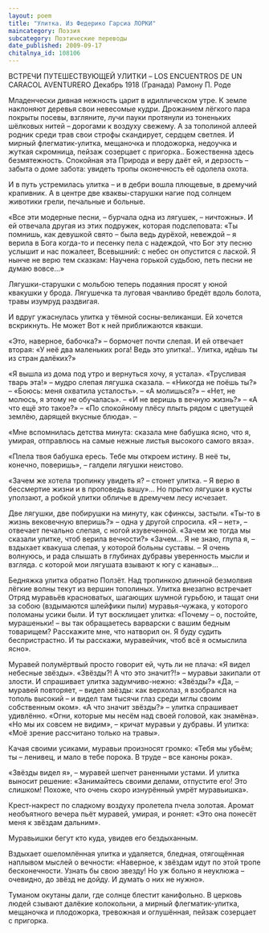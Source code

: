 ```yaml
---
layout: poem
title: "Улитка. Из Федерико Гарсиа ЛОРКИ"
maincategory: Поэзия
subcategory: Поэтические переводы
date_published: 2009-09-17
chitalnya_id: 108106
---
```




ВСТРЕЧИ ПУТЕШЕСТВУЮЩЕЙ УЛИТКИ –
LOS ENCUENTROS DE UN CARACOL AVENTURERO
Декабрь 1918
(Гранада)
Рамону П. Роде

Младенчески дивная нежность
царит в идиллическом утре.
К земле наклоняют деревья
свои невесомые кудри.
Дрожанием лёгкого пара
покрыты посевы, взгляните,
лучи пауки протянули
из тоненьких шёлковых нитей –
дорогами к воздуху свежему.
А за тополиной аллеей
родник среди трав свои строфы
скандирует, сердцем светлея.
И мирный флегматик-улитка,
мещаночка и плодожорка,
недоучка и жуткая скромница,
пейзаж созерцает с пригорка..
Божественна здесь безмятежность.
Спокойная эта Природа
и веру даёт ей, и дерзость –
забыта о доме забота:
увидеть тропы оконечность
её одолела охота.

И в путь устремилась улитка –
и в дебри вошла плющевые,
в дремучий крапивник. А в центре
две кваквы-старушки нагие
под солнцем животики грели,
печальные и больные.

«Все эти модерные песни, –
бурчала одна из лягушек, – 
ничтожны». И ей отвечала
другая из этих подружек, 
которая подслеповата:
«Ты помнишь, как девушкой свято –
была ведь дурёхой, невеждой –
я верила в Бога когда-то
и песенку пела с надеждой,
что Бог эту песню услышит
и нас пожалеет, Всевышний:
с небес он опустится с лаской.
Я нынче не верю тем сказкам:
Научена горькой судьбою, 
петь песни не думаю вовсе…»

Лягушки-старушки с мольбою
теперь подаяния просят
у юной квакушки у брода.
Лягушечка та луговая
чванливо бредёт вдоль болота,
травы изумруд раздвигая.

И вдруг ужаснулась улитка
у тёмной сосны-великанши.
Ей хочется вскрикнуть. Не может
Вот к ней приближаются квакши.

«Это, наверное, бабочка?» – 
бормочет почти слепая.
И ей отвечает вторая:
«У неё два маленьких рога!
Ведь это улитка!.. Улитка,
идёшь ты из стран далёких?»
 
«Я вышла из дома под утро 
и вернуться хочу, я устала».
«Трусливая тварь  эта!» – мудро
слепая лягушка сказала. –
«Никогда не поёшь ты?» – «Боюсь:
меня охватила усталость». –
«А молишься?» – «Нет, не молюсь,
я этому не обучалась». –
«И не веришь в вечную жизнь?» –
«А что ещё это такое?» –
«По спокойному плёсу плыть
рядом с цветущей землёю,
дарящей вкусные блюда». –

«Мне вспомнилась детства минута:
сказала мне бабушка ясно,
что я, умирая, отправлюсь
на самые нежные листья
высокого самого вяза».

«Плела твоя бабушка ересь.
Тебе мы откроем истину.
В неё ты, конечно, поверишь», –
галдели лягушки неистово.

«Зачем же хотела тропинку
увидеть я? – стонет улитка. –
Я верю в бессмертие жизни
и в проповедь вашу»… Но прытко
лягушки в кусты уползают,
а робкой улитки обличье
в дремучем лесу исчезает.

Две лягушки, две побирушки
на минуту, как сфинксы, застыли. 
«Ты-то в жизнь вековечную вперишь?» –
одна у другой спросила.
«Я – нет», – отвечает печально
слепая, с ногой изувеченной.
«Зачем же тогда мы сказали
улитке, чтоб верила вечности?»
«Зачем… Я не знаю, глупа я, –
вздыхает квакуша слепая,
у которой больны суставы. –
Я очень волнуюсь, и рада
слышать в глубинах дубравы
уверенность мысли и взгляда.
с которой мои лягушата
взывают к югу с канавы»…

Бедняжка улитка обратно
Ползёт. Над тропинкою длинной
безмолвия лёгкие волны
текут из вершин тополиных.
Улитка внезапно встречает
Отряд муравьёв красноватых, 
шагающих шумной гурьбою,
и тащат они за собою
(вздымаются шлейфики пыли)
муравья-чужака, у которого
поломаны усики были. 
И тут восклицает улитка:
«Почему – о, постойте, мурашеньки! –
вы так обращаетесь варварски
с вашим бедным товарищем?
Расскажите мне, что натворил он.
Я буду судить беспристрастно.
И ты расскажи, муравейчик,
чтоб всё я осмыслила ясно».

Муравей полумёртвый просто
говорит ей, чуть ли не плача:
«Я видел небесные звёзды».
«Звёзды?! А что это значит?!» –
муравьи закипали от злости.
И спрашивает улитка
задумчиво-нежно: «Звёзды?»
«Да, – муравей повторяет, – 
видел звёзды: как верхолаз,
я взобрался на тополь высокий –
и видел там тысячи глаз
среди мглы своим собственным оком».
«А что значит звёзды?» – улитка 
спрашивает удивлённо.
«Огни, которые мы несём 
над своей головой, как знамёна».
«Но мы их совсем не видим», –
кричат муравьи у дубравы.
И улитка: «Моё зрение
рассчитано только на травы».

Качая своими усиками,
муравьи произносят громко:
«Тебя мы убьём; ты – ленивец, 
и мало в тебе порока.
В труде – все каноны рока».

«Звёзды видел я», – муравей
шепчет раненными устами.
И улитка выносит решение:
«Занимайтесь своими делами,
отпустите его! Это слишком!
Похоже, что очень скоро
изнурённый умрёт муравьишка».

Крест-накрест по сладкому воздуху
пролетела пчела золотая.
Аромат необъятного вечера
пьёт муравей, умирая,
и роняет: «Это она
понесёт меня к звёздам дальним».

Муравьишки бегут кто куда, 
увидев его бездыханным.

Вздыхает ошеломлённая
улитка и удаляется,
бледная, отягощённая
наплывом мыслей о вечности:
«Наверное, к звёздам идут
по этой тропе бесконечности.
Узнать бы свою звезду!
Но уж больно я неуклюжа –
очевидно, до звёзд не дойду. 
И думать о них не нужно».

Туманом окутаны дали,
где солнце блестит канифольно.
В церковь людей сзывают
далёкие колокольни, 
а мирный флегматик-улитка,
мещаночка и плодожорка,
тревожная и оглушённая,
пейзаж созерцает с пригорка.






